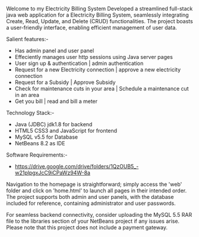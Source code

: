 Welcome to my Electricity Billing System 
Developed a streamlined full-stack java web application for a Electricity Billing System, seamlessly integrating Create, Read, Update, and Delete (CRUD) functionalities. The project boasts a user-friendly interface, enabling efficient management of user data.

Salient features:-
* Has admin panel and user panel
* Effeciently manages user http sessions using Java server pages
* User sign up & authentication  | admin authentication
* Request for a new Electricity connection  | approve a new electricity connection
* Request for a Subsidy  | Approve Subsidy
* Check for maintenance cuts in your area  | Schedule a maintenance cut in an area
* Get you bill   | read and bill a meter

Technology Stack:-
* Java (JDBC) jdk1.8 for backend
* HTML5 CSS3 and JavaScript for frontend
* MySQL v5.5 for Database
* NetBeans 8.2 as IDE

Software Requirements:-
* https://drive.google.com/drive/folders/1QzOUB5_-w21plpgxJcC9iCPaWz94W-8a


Navigation to the homepage is straightforward; simply access the 'web' folder and click on 'home.html' to launch all pages in their intended order. The project supports both admin and user panels, with the database included for reference, containing administrator and user passwords.

For seamless backend connectivity, consider uploading the MySQL 5.5 RAR file to the libraries section of your NetBeans project if any issues arise. Please note that this project does not include a payment gateway.
